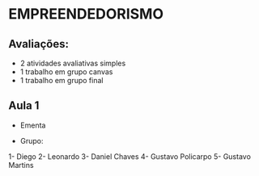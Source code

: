 # EMPREENDEDORISMO

## Avaliações:

- 2 atividades avaliativas simples
- 1 trabalho em grupo canvas
- 1 trabalho em grupo final

## Aula 1

- Ementa

- Grupo:

1- Diego
2- Leonardo
3- Daniel Chaves
4- Gustavo Policarpo
5- Gustavo Martins
